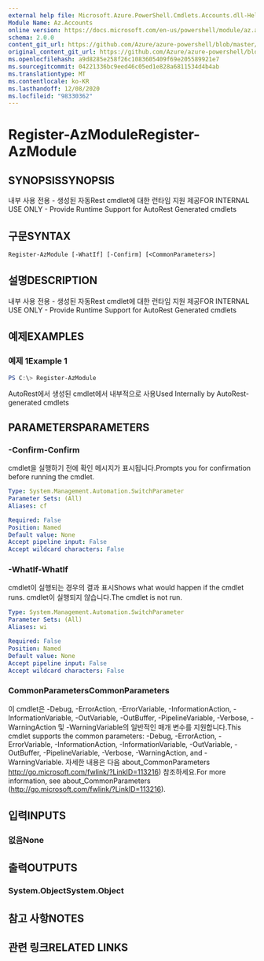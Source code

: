 ```yaml
---
external help file: Microsoft.Azure.PowerShell.Cmdlets.Accounts.dll-Help.xml
Module Name: Az.Accounts
online version: https://docs.microsoft.com/en-us/powershell/module/az.accounts/register-azmodule
schema: 2.0.0
content_git_url: https://github.com/Azure/azure-powershell/blob/master/src/Accounts/Accounts/help/Register-AzModule.md
original_content_git_url: https://github.com/Azure/azure-powershell/blob/master/src/Accounts/Accounts/help/Register-AzModule.md
ms.openlocfilehash: a9d8285e258f26c1083605409f69e205589921e7
ms.sourcegitcommit: 04221336bc9eed46c05ed1e828a6811534d4b4ab
ms.translationtype: MT
ms.contentlocale: ko-KR
ms.lasthandoff: 12/08/2020
ms.locfileid: "98330362"
---
```

# <span data-ttu-id="9e4dd-101">Register-AzModule</span><span class="sxs-lookup"><span data-stu-id="9e4dd-101">Register-AzModule</span></span>

## <span data-ttu-id="9e4dd-102">SYNOPSIS</span><span class="sxs-lookup"><span data-stu-id="9e4dd-102">SYNOPSIS</span></span>
<span data-ttu-id="9e4dd-103">내부 사용 전용 - 생성된 자동Rest cmdlet에 대한 런타임 지원 제공</span><span class="sxs-lookup"><span data-stu-id="9e4dd-103">FOR INTERNAL USE ONLY - Provide Runtime Support for AutoRest Generated cmdlets</span></span>

## <span data-ttu-id="9e4dd-104">구문</span><span class="sxs-lookup"><span data-stu-id="9e4dd-104">SYNTAX</span></span>

```
Register-AzModule [-WhatIf] [-Confirm] [<CommonParameters>]
```

## <span data-ttu-id="9e4dd-105">설명</span><span class="sxs-lookup"><span data-stu-id="9e4dd-105">DESCRIPTION</span></span>
<span data-ttu-id="9e4dd-106">내부 사용 전용 - 생성된 자동Rest cmdlet에 대한 런타임 지원 제공</span><span class="sxs-lookup"><span data-stu-id="9e4dd-106">FOR INTERNAL USE ONLY - Provide Runtime Support for AutoRest Generated cmdlets</span></span>

## <span data-ttu-id="9e4dd-107">예제</span><span class="sxs-lookup"><span data-stu-id="9e4dd-107">EXAMPLES</span></span>

### <span data-ttu-id="9e4dd-108">예제 1</span><span class="sxs-lookup"><span data-stu-id="9e4dd-108">Example 1</span></span>
```powershell
PS C:\> Register-AzModule
```

<span data-ttu-id="9e4dd-109">AutoRest에서 생성된 cmdlet에서 내부적으로 사용</span><span class="sxs-lookup"><span data-stu-id="9e4dd-109">Used Internally by AutoRest-generated cmdlets</span></span>

## <span data-ttu-id="9e4dd-110">PARAMETERS</span><span class="sxs-lookup"><span data-stu-id="9e4dd-110">PARAMETERS</span></span>

### <span data-ttu-id="9e4dd-111">-Confirm</span><span class="sxs-lookup"><span data-stu-id="9e4dd-111">-Confirm</span></span>
<span data-ttu-id="9e4dd-112">cmdlet을 실행하기 전에 확인 메시지가 표시됩니다.</span><span class="sxs-lookup"><span data-stu-id="9e4dd-112">Prompts you for confirmation before running the cmdlet.</span></span>

```yaml
Type: System.Management.Automation.SwitchParameter
Parameter Sets: (All)
Aliases: cf

Required: False
Position: Named
Default value: None
Accept pipeline input: False
Accept wildcard characters: False
```

### <span data-ttu-id="9e4dd-113">-WhatIf</span><span class="sxs-lookup"><span data-stu-id="9e4dd-113">-WhatIf</span></span>
<span data-ttu-id="9e4dd-114">cmdlet이 실행되는 경우의 결과 표시</span><span class="sxs-lookup"><span data-stu-id="9e4dd-114">Shows what would happen if the cmdlet runs.</span></span> <span data-ttu-id="9e4dd-115">cmdlet이 실행되지 않습니다.</span><span class="sxs-lookup"><span data-stu-id="9e4dd-115">The cmdlet is not run.</span></span>

```yaml
Type: System.Management.Automation.SwitchParameter
Parameter Sets: (All)
Aliases: wi

Required: False
Position: Named
Default value: None
Accept pipeline input: False
Accept wildcard characters: False
```

### <span data-ttu-id="9e4dd-116">CommonParameters</span><span class="sxs-lookup"><span data-stu-id="9e4dd-116">CommonParameters</span></span>
<span data-ttu-id="9e4dd-117">이 cmdlet은 -Debug, -ErrorAction, -ErrorVariable, -InformationAction, -InformationVariable, -OutVariable, -OutBuffer, -PipelineVariable, -Verbose, -WarningAction 및 -WarningVariable의 일반적인 매개 변수를 지원합니다.</span><span class="sxs-lookup"><span data-stu-id="9e4dd-117">This cmdlet supports the common parameters: -Debug, -ErrorAction, -ErrorVariable, -InformationAction, -InformationVariable, -OutVariable, -OutBuffer, -PipelineVariable, -Verbose, -WarningAction, and -WarningVariable.</span></span> <span data-ttu-id="9e4dd-118">자세한 내용은 다음 about_CommonParameters http://go.microsoft.com/fwlink/?LinkID=113216) 참조하세요.</span><span class="sxs-lookup"><span data-stu-id="9e4dd-118">For more information, see about_CommonParameters (http://go.microsoft.com/fwlink/?LinkID=113216).</span></span>

## <span data-ttu-id="9e4dd-119">입력</span><span class="sxs-lookup"><span data-stu-id="9e4dd-119">INPUTS</span></span>

### <span data-ttu-id="9e4dd-120">없음</span><span class="sxs-lookup"><span data-stu-id="9e4dd-120">None</span></span>

## <span data-ttu-id="9e4dd-121">출력</span><span class="sxs-lookup"><span data-stu-id="9e4dd-121">OUTPUTS</span></span>

### <span data-ttu-id="9e4dd-122">System.Object</span><span class="sxs-lookup"><span data-stu-id="9e4dd-122">System.Object</span></span>
## <span data-ttu-id="9e4dd-123">참고 사항</span><span class="sxs-lookup"><span data-stu-id="9e4dd-123">NOTES</span></span>

## <span data-ttu-id="9e4dd-124">관련 링크</span><span class="sxs-lookup"><span data-stu-id="9e4dd-124">RELATED LINKS</span></span>
